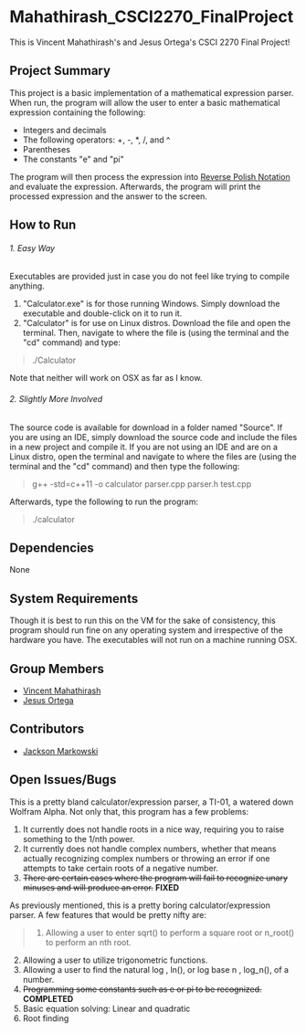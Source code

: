 # Mahathirash_CSCI2270_FinalProject
This is Vincent Mahathirash's and Jesus Ortega's CSCI 2270 Final Project!

## <b>Project Summary</b>
This project is a basic implementation of a mathematical expression parser. When run, the program will allow the user to enter a basic mathematical expression containing the following:
- Integers and decimals
- The following operators: +, -, *, /, and ^
- Parentheses
- The constants "e" and "pi"

The program will then process the expression into [Reverse Polish Notation](http://en.wikipedia.org/wiki/Reverse_Polish_notation) and evaluate the expression. Afterwards, the program will print the processed expression and the answer to the screen.

## <b>How to Run</b>

###### 1. Easy Way
Executables are provided just in case you do not feel like trying to compile anything.

1. "Calculator.exe" is for those running Windows. Simply download the executable and double-click on it to run it.
2. "Calculator" is for use on Linux distros. Download the file and open the terminal. Then, navigate to where the file is (using the terminal and the "cd" command) and type:

> ./Calculator

Note that neither will work on OSX as far as I know.

###### 2. Slightly More Involved
The source code is available for download in a folder named "Source". If you are using an IDE, simply download the source code and include the files in a new project and compile it. If you are not using an IDE and are on a Linux distro, open the terminal and navigate to where the files are (using the terminal and the "cd" command) and then type the following:
> g++ -std=c++11 -o calculator parser.cpp parser.h test.cpp

Afterwards, type the following to run the program:
> ./calculator

## <b>Dependencies</b>
None

## <b>System Requirements</b>
Though it is best to run this on the VM for the sake of consistency, this program should run fine on any operating system and irrespective of the hardware you have. The executables will not run on a machine running OSX.

## <b>Group Members</b>
- [Vincent Mahathirash](https://github.com/SirUsername)
- [Jesus Ortega](https://github.com/jesus-ortega)

## <b>Contributors</b>
- [Jackson Markowski](http://github.com/JacksonMarkowski)

## <b>Open Issues/Bugs</b>
This is a pretty bland calculator/expression parser, a TI-01, a watered down Wolfram Alpha. Not only that, this program has a few problems:
> 
1. It currently does not handle roots in a nice way, requiring you to raise something to the 1/nth power.
2. It currently does not handle complex numbers, whether that means actually recognizing complex numbers or throwing an error if one attempts to take certain roots of a negative number.
3. ~~There are certain cases where the program will fail to recognize unary minuses and will produce an error.~~ <b>FIXED</b>

As previously mentioned, this is a pretty boring calculator/expression parser. A few features that would be pretty nifty are:
> 1. Allowing a user to enter sqrt() to perform a square root or n_root() to perform an nth root.
2. Allowing a user to utilize trigonometric functions.
3. Allowing a user to find the natural log , ln(), or log base n , log_n(), of a number.
4. ~~Programming some constants such as e or pi to be recognized.~~ <b>COMPLETED</b>
5. Basic equation solving: Linear and quadratic
6. Root finding
